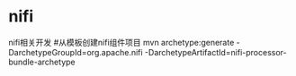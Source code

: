 # nifi
nifi相关开发
#从模板创建nifi组件项目
mvn archetype:generate -DarchetypeGroupId=org.apache.nifi -DarchetypeArtifactId=nifi-processor-bundle-archetype
